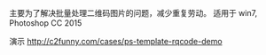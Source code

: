 主要为了解决批量处理二维码图片的问题，减少重复劳动。
适用于 win7, Photoshop CC 2015

演示 http://c2funny.com/cases/ps-template-rqcode-demo
